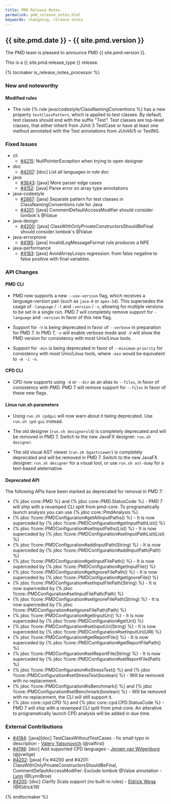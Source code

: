 ```yaml
---
title: PMD Release Notes
permalink: pmd_release_notes.html
keywords: changelog, release notes
---
```


## {{ site.pmd.date }} - {{ site.pmd.version }}

The PMD team is pleased to announce PMD {{ site.pmd.version }}.

This is a {{ site.pmd.release_type }} release.

{% tocmaker is_release_notes_processor %}

### New and noteworthy

#### Modified rules

* The rule {% rule java/codestyle/ClassNamingConventions %} has a new property `testClassPattern`, which is applied
  to test classes. By default, test classes should end with the suffix "Test". Test classes are top-level classes, that
  either inherit from JUnit 3 TestCase or have at least one method annotated with the Test annotations from
  JUnit4/5 or TestNG.

### Fixed Issues
* cli
    * [#4215](https://github.com/pmd/pmd/discussions/4215): NullPointerException when trying to open designer
* doc
    * [#4207](https://github.com/pmd/pmd/pull/4207): \[doc] List all languages in rule doc
* java
    * [#3643](https://github.com/pmd/pmd/issues/3643): \[java] More parser edge cases
    * [#4152](https://github.com/pmd/pmd/issues/4152): \[java] Parse error on array type annotations
* java-codestyle
    * [#2867](https://github.com/pmd/pmd/issues/2867): \[java] Separate pattern for test classes in ClassNamingConventions rule for Java
    * [#4201](https://github.com/pmd/pmd/issues/4201): \[java] CommentDefaultAccessModifier should consider lombok's @<!-- -->Value
* java-design
    * [#4200](https://github.com/pmd/pmd/issues/4200): \[java] ClassWithOnlyPrivateConstructorsShouldBeFinal should consider lombok's @<!-- -->Value
* java-errorprone
    * [#4185](https://github.com/pmd/pmd/issues/4185): \[java] InvalidLogMessageFormat rule produces a NPE
* java-performance
    * [#4183](https://github.com/pmd/pmd/issues/4183): \[java] AvoidArrayLoops regression: from false negative to false positive with final variables

### API Changes

#### PMD CLI

* PMD now supports a new `--use-version` flag, which receives a language-version pair (such as `java-8` or `apex-54`).
This supersedes the usage of `-language` / `-l` and `-version` / `-v`, allowing for multiple versions to be set in a single run.
PMD 7 will completely remove support for `-language` and `-version` in favor of this new flag.

* Support for `-V` is being deprecated in favor of `--verbose` in preparation for PMD 7.
In PMD 7, `-v` will enable verbose mode and `-V` will show the PMD version for consistency with most Unix/Linux tools.

* Support for `-min` is being deprecated in favor of `--minimum-priority` for consistency with most Unix/Linux tools, where `-min` would be equivalent to `-m -i -n`.

#### CPD CLI

* CPD now supports using `-d` or `--dir` as an alias to `--files`, in favor of consistency with PMD.
PMD 7 will remove support for `--files` in favor of these new flags.

#### Linux run.sh parameters

* Using `run.sh cpdgui` will now warn about it being deprecated. Use `run.sh cpd-gui` instead.

* The old designer (`run.sh designerold`) is completely deprecated and will be removed in PMD 7. Switch to the new JavaFX designer: `run.sh designer`.

* The old visual AST viewer (`run.sh bgastviewer`) is completely deprecated and will be removed in PMD 7. Switch to the new JavaFX designer: `run.sh designer` for a visual tool, or use `run.sh ast-dump` for a text-based aleternative.

#### Deprecated API

The following APIs have been marked as deprecated for removal in PMD 7:

- {% jdoc core::PMD %} and {% jdoc core::PMD.StatusCode %} - PMD 7 will ship with a revamped CLI split from pmd-core. To programatically launch analysis you can use {% jdoc core::PmdAnalysis %}.
- {% jdoc !!core::PMDConfiguration#getAllInputPaths() %} - It is now superceded by {% jdoc !!core::PMDConfiguration#getInputPathList() %}
- {% jdoc !!core::PMDConfiguration#setInputPaths(List) %} - It is now superceded by {% jdoc !!core::PMDConfiguration#setInputPathList(List) %}
- {% jdoc !!core::PMDConfiguration#addInputPath(String) %} - It is now superceded by {% jdoc !!core::PMDConfiguration#addInputPath(Path) %}
- {% jdoc !!core::PMDConfiguration#getInputFilePath() %} - It is now superceded by {% jdoc !!core::PMDConfiguration#getInputFile() %}
- {% jdoc !!core::PMDConfiguration#getIgnoreFilePath() %} - It is now superceded by {% jdoc !!core::PMDConfiguration#getIgnoreFile() %}
- {% jdoc !!core::PMDConfiguration#setInputFilePath(String) %} - It is now superceded by {% jdoc !!core::PMDConfiguration#setInputFilePath(Path) %}
- {% jdoc !!core::PMDConfiguration#setIgnoreFilePath(String) %} - It is now superceded by {% jdoc !!core::PMDConfiguration#setIgnoreFilePath(Path) %}
- {% jdoc !!core::PMDConfiguration#getInputUri() %} - It is now superceded by {% jdoc !!core::PMDConfiguration#getUri() %}
- {% jdoc !!core::PMDConfiguration#setInputUri(String) %} - It is now superceded by {% jdoc !!core::PMDConfiguration#setInputUri(URI) %}
- {% jdoc !!core::PMDConfiguration#getReportFile() %} - It is now superceded by {% jdoc !!core::PMDConfiguration#getReportFilePath() %}
- {% jdoc !!core::PMDConfiguration#setReportFile(String) %} - It is now superceded by {% jdoc !!core::PMDConfiguration#setReportFile(Path) %}
- {% jdoc !!core::PMDConfiguration#isStressTest() %} and {% jdoc !!core::PMDConfiguration#setStressTest(boolean) %} - Will be removed with no replacement.
- {% jdoc !!core::PMDConfiguration#isBenchmark() %} and {% jdoc !!core::PMDConfiguration#setBenchmark(boolean) %} - Will be removed with no replacement, the CLI will still support it.
- {% jdoc core::cpd.CPD %} and {% jdoc core::cpd.CPD.StatusCode %} - PMD 7 will ship with a revamped CLI split from pmd-core. An alterative to programatically launch CPD analysis will be added in due time.

### External Contributions
* [#4184](https://github.com/pmd/pmd/pull/4184): \[java]\[doc] TestClassWithoutTestCases - fix small typo in description - [Valery Yatsynovich](https://github.com/valfirst) (@valfirst)
* [#4198](https://github.com/pmd/pmd/pull/4198): \[doc] Add supported CPD languages - [Jeroen van Wilgenburg](https://github.com/jvwilge) (@jvwilge)
* [#4202](https://github.com/pmd/pmd/pull/4202): \[java] Fix #4200 and #4201: ClassWithOnlyPrivateConstructorsShouldBeFinal, CommentDefaultAccessModifier: Exclude lombok @<!-- -->Value annotation - [Lynn](https://github.com/LynnBroe) (@LynnBroe)
* [#4205](https://github.com/pmd/pmd/pull/4205): \[doc] Clarify Scala support (no built-in rules) - [Eldrick Wega](https://github.com/Eldrick19) (@Eldrick19)

{% endtocmaker %}

